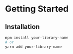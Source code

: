 # Getting Started

## Installation

```bash
npm install your-library-name
# or
yarn add your-library-name
```
